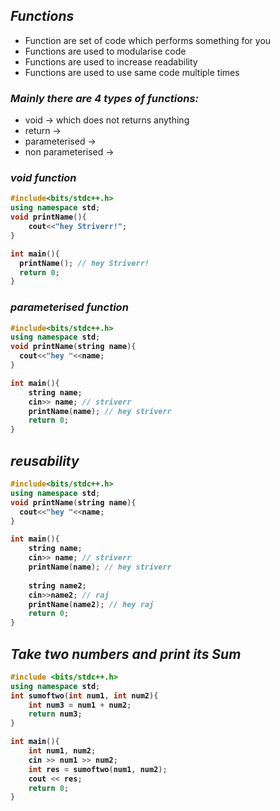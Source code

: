 ## _Functions_
- Function are set of code which performs something for you
- Functions are used to modularise code
- Functions are used to increase readability
- Functions are used to use same code multiple times

### _Mainly there are 4 types of functions:_
- void -> which does not returns anything
- return ->  
- parameterised -> 
- non parameterised -> 

<b>

### _void function_

```cpp
#include<bits/stdc++.h>
using namespace std;
void printName(){
    cout<<"hey Striverr!";
}

int main(){
  printName(); // hey Striverr!
  return 0;
}
```

### _parameterised function_

```cpp
#include<bits/stdc++.h>
using namespace std;
void printName(string name){
  cout<<"hey "<<name;
}

int main(){
    string name;
    cin>> name; // striverr
    printName(name); // hey striverr
    return 0;
}
```

## _reusability_

```cpp
#include<bits/stdc++.h>
using namespace std;
void printName(string name){
  cout<<"hey "<<name;
}

int main(){
    string name;
    cin>> name; // striverr
    printName(name); // hey striverr
   
    string name2;
    cin>>name2; // raj
    printName(name2); // hey raj
    return 0;
}
```

## _Take two numbers and print its Sum_

```cpp
#include <bits/stdc++.h>
using namespace std;
int sumoftwo(int num1, int num2){
    int num3 = num1 + num2;
    return num3;
}

int main(){
    int num1, num2;
    cin >> num1 >> num2;
    int res = sumoftwo(num1, num2);
    cout << res;
    return 0;
}
```






</b>
